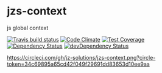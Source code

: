 # jzs-context

js global context

[![Travis build status](http://img.shields.io/travis/jz-solutions/jzs-context.svg?style=flat)](https://travis-ci.org/jz-solutions/jzs-context)
[![Code Climate](https://codeclimate.com/github/jz-solutions/jzs-context/badges/gpa.svg)](https://codeclimate.com/github/jz-solutions/jzs-context)
[![Test Coverage](https://codeclimate.com/github/jz-solutions/jzs-context/badges/coverage.svg)](https://codeclimate.com/github/jz-solutions/jzs-context)
[![Dependency Status](https://david-dm.org/jz-solutions/jzs-context.svg)](https://david-dm.org/jz-solutions/jzs-context)
[![devDependency Status](https://david-dm.org/jz-solutions/jzs-context/dev-status.svg)](https://david-dm.org/jz-solutions/jzs-context#info=devDependencies)

https://circleci.com/gh/jz-solutions/jzs-context.png?circle-token=34c69895a65cd42f049f29691dd83653d10ee9aa
